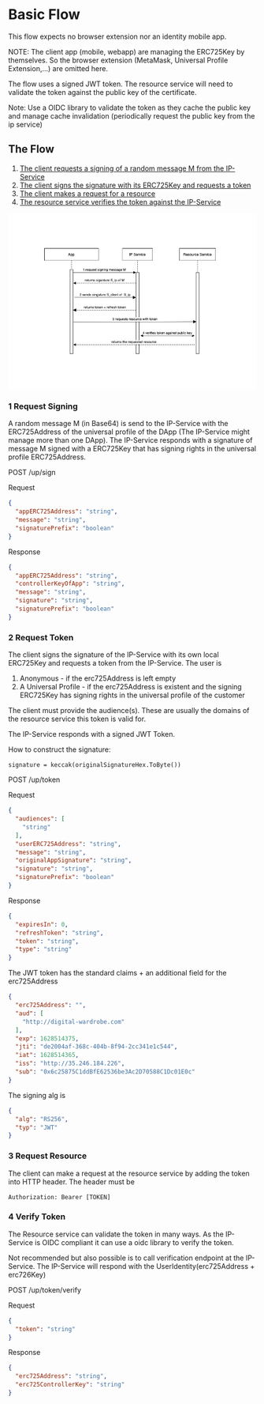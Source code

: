 # Basic Flow

This flow expects no browser extension nor an identity mobile app.

NOTE:
The client app (mobile, webapp) are managing the ERC725Key by themselves. So the 
browser extension (MetaMask, Universal Profile Extension,...) are omitted here.

The flow uses a signed JWT token. The resource service will need to validate
the token against the public key of the certificate.

Note: Use a OIDC library to validate the token as they cache the public key
and manage cache invalidation (periodically request the public key from the ip service)

## The Flow

1. [The client requests a signing of a random message M from the IP-Service](#1-request-signing)
2. [The client signs the signature with its ERC725Key and requests a token](#2-request-token)
3. [The client makes a request for a resource](#3-request-resource)
4. [The resource service verifies the token against the IP-Service](#4-verify-token)

![title](basic_flow.png)


### 1 Request Signing

A random message M (in Base64) is send to the IP-Service with the ERC725Address of the universal profile of
the DApp (The IP-Service might manage more than one DApp). The IP-Service responds with
a signature of message M signed with a ERC725Key that has signing rights in the universal profile
ERC725Address.

POST /up/sign

Request
```json
{
  "appERC725Address": "string",
  "message": "string",
  "signaturePrefix": "boolean"
}
```

Response

```json
{
  "appERC725Address": "string",
  "controllerKeyOfApp": "string",
  "message": "string",
  "signature": "string",
  "signaturePrefix": "boolean"
}
```

### 2 Request Token
The client signs the signature of the IP-Service with its own local ERC725Key and
requests a token from the IP-Service. The user is

1. Anonymous - if the erc725Address is left empty
2. A Universal Profile - if the erc725Address is existent and the signing ERC725Key has signing rights in the universal profile of the customer

The client must provide the audience(s). These are usually the domains of the resource service
this token is valid for.

The IP-Service responds with a signed JWT Token.

How to construct the signature:

    signature = keccak(originalSignatureHex.ToByte())

POST /up/token

Request
```json
{
  "audiences": [
    "string"
  ],
  "userERC725Address": "string",
  "message": "string",
  "originalAppSignature": "string",
  "signature": "string",
  "signaturePrefix": "boolean"
}
```

Response

```json
{
  "expiresIn": 0,
  "refreshToken": "string",
  "token": "string",
  "type": "string"
}
```

The JWT token has the standard claims + an additional field for the erc725Address


```json
{
  "erc725Address": "",
  "aud": [
    "http://digital-wardrobe.com"
  ],
  "exp": 1628514375,
  "jti": "de2004af-368c-404b-8f94-2cc341e1c544",
  "iat": 1628514365,
  "iss": "http://35.246.184.226",
  "sub": "0x6c25875C1ddBfE62536be3Ac2D70588C1Dc01E0c"
}
```

The signing alg is

```json
{
  "alg": "RS256",
  "typ": "JWT"
}
```


### 3 Request Resource
The client can make a request at the resource service by adding the token into HTTP
header. The header must be

    Authorization: Bearer [TOKEN]


### 4 Verify Token
The Resource service can validate the token in many ways. As the IP-Service
is OIDC compliant it can use a oidc library to verify the token.

Not recommended but also possible is to call verification endpoint at the IP-Service.
The IP-Service will respond with the UserIdentity(erc725Address + erc726Key)


POST /up/token/verify

Request
```json
{
  "token": "string"
}
```

Response

```json
{
  "erc725Address": "string",
  "erc725ControllerKey": "string"
}
```
 